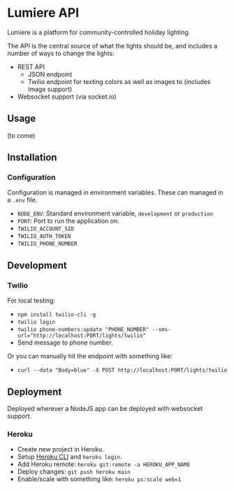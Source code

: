 # Lumiere API

Lumiere is a platform for community-controlled holiday lighting.

The API is the central source of what the lights should be, and includes a number of ways to change the lights:

- REST API
  - JSON endpoint
  - Twilio endpoint for texting colors as well as images to (includes image support)
- Websocket support (via socket.io)

## Usage

(to come)

## Installation

### Configuration

Configuration is managed in environment variables. These can managed in a `.env` file.

- `NODE_ENV`: Standard environment variable, `development` or `production`
- `PORT`: Port to run the application on.
- `TWILIO_ACCOUNT_SID`
- `TWILIO_AUTH_TOKEN`
- `TWILIO_PHONE_NUMBER`

## Development

### Twilio

For local testing:

- `npm install twilio-cli -g`
- `twilio login`
- `twilio phone-numbers:update "PHONE_NUMBER" --sms-url="http://localhost:PORT/lights/twilio"`
- Send message to phone number.

Or you can manually hit the endpoint with something like:

- `curl --data "Body=blue" -X POST http://localhost:PORT/lights/twilio`

## Deployment

Deployed wherever a NodeJS app can be deployed with websocket support.

### Heroku

- Create new project in Heroku.
- Setup [Heroku CLI](https://devcenter.heroku.com/articles/heroku-cli) and `heroku login`.
- Add Heroku remote: `heroku git:remote -a HEROKU_APP_NAME`
- Deploy changes: `git push heroku main`
- Enable/scale with something like: `heroku ps:scale web=1`

